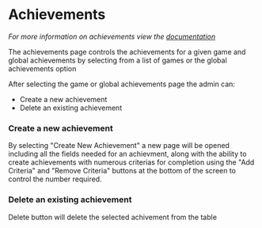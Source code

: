 # Achievements
*For more information on achievements view the [documentation](/articles/Achivements.html)*

The achievements page controls the achievements for a given game and global achievements by selecting from a list of games or the global achievements option

After selecting the game or global achievements page the admin can:
* Create a new achievement
* Delete an existing achievement

### Create a new achievement
By selecting "Create New Achievement" a new page will be opened including all the fields needed for an achievment, along with the ability to create achievements with numerous criterias for completion using the "Add Criteria" and "Remove Criteria" buttons at the bottom of the screen to control the number required.

### Delete an existing achievement
Delete button will delete the selected achivement from the table